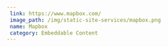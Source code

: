 ```yaml
---
 link: https://www.mapbox.com/
 image_path: /img/static-site-services/mapbox.png
 name: Mapbox
 category: Embeddable Content
---
```

